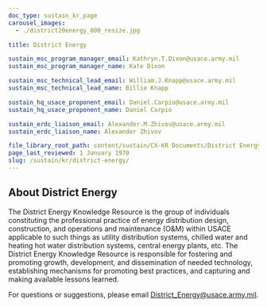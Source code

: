```yaml
---
doc_type: sustain_kr_page
carousel_images:
  - ./district20energy_800_resize.jpg

title: District Energy

sustain_msc_program_manager_email: Kathryn.T.Dixon@usace.army.mil
sustain_msc_program_manager_name: Kate Dixon

sustain_msc_technical_lead_email: William.J.Knapp@usace.army.mil
sustain_msc_technical_lead_name: Billie Knapp

sustain_hq_usace_proponent_email: Daniel.Carpio@usace.army.mil
sustain_hq_usace_proponent_name: Daniel Carpio

sustain_erdc_liaison_email: Alexander.M.Zhivov@usace.army.mil
sustain_erdc_liaison_name: Alexander Zhivov

file_library_root_path: content/sustain/CX-KR Documents/District Energy/
page_last_reviewed: 1 January 1970
slug: /sustain/kr/district-energy/
---
```


## About District Energy

The District Energy Knowledge Resource is the group of individuals constituting the professional practice of energy distribution design, construction, and operations and maintenance (O&M) within USACE applicable to such things as utility distribution systems, chilled water and heating hot water distribution systems, central energy plants, etc. The District Energy Knowledge Resource is responsible for fostering and promoting growth, development, and dissemination of needed technology, establishing mechanisms for promoting best practices, and capturing and making available lessons learned.

For questions or suggestions, please email District_Energy@usace.army.mil.
